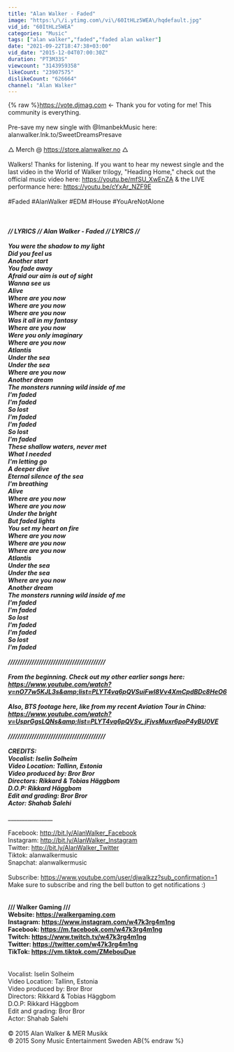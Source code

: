 ```yaml
---
title: "Alan Walker - Faded"
image: "https:\/\/i.ytimg.com\/vi\/60ItHLz5WEA\/hqdefault.jpg"
vid_id: "60ItHLz5WEA"
categories: "Music"
tags: ["alan walker","faded","faded alan walker"]
date: "2021-09-22T18:47:38+03:00"
vid_date: "2015-12-04T07:00:30Z"
duration: "PT3M33S"
viewcount: "3143959358"
likeCount: "23907575"
dislikeCount: "626664"
channel: "Alan Walker"
---
```

{% raw %}<a rel="nofollow" target="blank" href="https://vote.djmag.com">https://vote.djmag.com</a> ← Thank you for voting for me! This community is everything.<br /><br />Pre-save my new single with @ImanbekMusic here: alanwalker.lnk.to/SweetDreamsPresave<br /><br />△ Merch @  <a rel="nofollow" target="blank" href="https://store.alanwalker.no">https://store.alanwalker.no</a> △<br /><br />Walkers! Thanks for listening. If you want to hear my newest single and the last video in the World of Walker trilogy, &quot;Heading Home,&quot; check out the official music video here: <a rel="nofollow" target="blank" href="https://youtu.be/mfSU_XwEnZA">https://youtu.be/mfSU_XwEnZA</a> &amp; the LIVE performance here: <a rel="nofollow" target="blank" href="https://youtu.be/cYxAr_NZF9E">https://youtu.be/cYxAr_NZF9E</a><br /><br />#Faded #AlanWalker #EDM #House #YouAreNotAlone<br /><br />_____________________<br /><br />// LYRICS // Alan Walker - Faded // LYRICS //<br /><br />You were the shadow to my light<br />Did you feel us<br />Another start<br />You fade away<br />Afraid our aim is out of sight<br />Wanna see us<br />Alive<br />Where are you now<br />Where are you now<br />Where are you now<br />Was it all in my fantasy<br />Where are you now<br />Were you only imaginary<br />Where are you now<br />Atlantis<br />Under the sea<br />Under the sea<br />Where are you now<br />Another dream<br />The monsters running wild inside of me<br />I'm faded<br />I'm faded<br />So lost<br />I'm faded<br />I'm faded<br />So lost<br />I'm faded<br />These shallow waters, never met<br />What I needed<br />I'm letting go<br />A deeper dive<br />Eternal silence of the sea<br />I'm breathing<br />Alive<br />Where are you now<br />Where are you now<br />Under the bright<br />But faded lights<br />You set my heart on fire<br />Where are you now<br />Where are you now<br />Where are you now<br />Atlantis<br />Under the sea<br />Under the sea<br />Where are you now<br />Another dream<br />The monsters running wild inside of me<br />I'm faded<br />I'm faded<br />So lost<br />I'm faded<br />I'm faded<br />So lost<br />I'm faded<br /><br />/////////////////////////////////////////<br /><br />From the beginning. Check out my other earlier songs here: <a rel="nofollow" target="blank" href="https://www.youtube.com/watch?v=nO77w5KJL3s&amp;list=PLYT4vq6pQVSuiFwl8Vv4XmCpdBDc8HeO6">https://www.youtube.com/watch?v=nO77w5KJL3s&amp;list=PLYT4vq6pQVSuiFwl8Vv4XmCpdBDc8HeO6</a><br /><br />Also, BTS footage here, like from my recent Aviation Tour in China: <a rel="nofollow" target="blank" href="https://www.youtube.com/watch?v=UsprGgsLQNs&amp;list=PLYT4vq6pQVSv_jFjvsMuxr6poP4yBU0VE">https://www.youtube.com/watch?v=UsprGgsLQNs&amp;list=PLYT4vq6pQVSv_jFjvsMuxr6poP4yBU0VE</a><br /><br />/////////////////////////////////////////<br /><br />CREDITS:<br />Vocalist: Iselin Solheim<br />Video Location: Tallinn, Estonia<br />Video produced by: Bror Bror<br />Directors: Rikkard &amp; Tobias Häggbom<br />D.O.P: Rikkard Häggbom<br />Edit and grading: Bror Bror<br />Actor: Shahab Salehi<br /><br />_____________________________________<br /><br />Facebook: <a rel="nofollow" target="blank" href="http://bit.ly/AlanWalker_Facebook">http://bit.ly/AlanWalker_Facebook</a><br />Instagram: <a rel="nofollow" target="blank" href="http://bit.ly/AlanWalker_Instagram">http://bit.ly/AlanWalker_Instagram</a><br />Twitter: <a rel="nofollow" target="blank" href="http://bit.ly/AlanWalker_Twitter">http://bit.ly/AlanWalker_Twitter</a><br />Tiktok: alanwalkermusic<br />Snapchat: alanwalkermusic<br /><br />Subscribe: <a rel="nofollow" target="blank" href="https://www.youtube.com/user/djwalkzz?sub_confirmation=1">https://www.youtube.com/user/djwalkzz?sub_confirmation=1</a><br />Make sure to subscribe and ring the bell button to get notifications :) <br />______________________________________<br /><br />/// Walker Gaming ///<br />Website: <a rel="nofollow" target="blank" href="https://walkergaming.com​">https://walkergaming.com​</a><br />Instagram: <a rel="nofollow" target="blank" href="https://www.instagram.com/w47k3rg4m1ng​">https://www.instagram.com/w47k3rg4m1ng​</a><br />Facebook: <a rel="nofollow" target="blank" href="https://m.facebook.com/w47k3rg4m1ng​">https://m.facebook.com/w47k3rg4m1ng​</a><br />Twitch: <a rel="nofollow" target="blank" href="https://www.twitch.tv/w47k3rg4m1ng​">https://www.twitch.tv/w47k3rg4m1ng​</a><br />Twitter: <a rel="nofollow" target="blank" href="https://twitter.com/w47k3rg4m1ng​">https://twitter.com/w47k3rg4m1ng​</a><br />TikTok: <a rel="nofollow" target="blank" href="https://vm.tiktok.com/ZMebouDue">https://vm.tiktok.com/ZMebouDue</a><br />______________________________________<br /><br />Vocalist: Iselin Solheim<br />Video Location: Tallinn, Estonia<br />Video produced by: Bror Bror<br />Directors: Rikkard &amp; Tobias Häggbom<br />D.O.P: Rikkard Häggbom<br />Edit and grading: Bror Bror<br />Actor: Shahab Salehi<br /><br />© 2015 Alan Walker &amp; MER Musikk<br />℗ 2015 Sony Music Entertainment Sweden AB{% endraw %}
